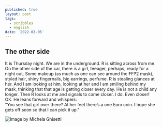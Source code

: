 ```yaml
---
published: true
layout: post
tags:
  - scribbles
  - english
date: '2022-03-05'
---
```

## The other side
It is Thursday night. We are in the underground. R is sitting across from me. On the other side of the car, there is a girl, teeager, perhaps, ready for a night out. Some makeup (as much as one can see around the FFP2 mask), styled hair, shiny fingernails, big earrings, perfume. R is stealing glances at her. And I am looking at him, looking at her and I am smiling behind my mask, thinking that that age is getting closer every day. He is not a child any longer. Then R looks at me and signals to come closer. I do. Even closer! OK. He leans forward and whispers:  
"You see that girl over there? At her feet there’s a one Euro coin. I hope she gets off soon so that I can pick it up."  
  
  
![Image by Michela Ghisetti](https://lh3.googleusercontent.com/eVNqb4NA1t7HfTH9Bl9PEGm8Oq__hc57N8N6drlrd7ptCRjgt1KWfZkT7wJAtSCP_InARaMvEo_4J4UgsNkvQRMz7tRF7zb9eXXZCFWBcPMqENgUlnjFnamzY-djLLdzLKSwe_bO2nz8evwdx-MnOYk-yGXNdDPp28A9KM9gZQKN-Bce1ApDd0hRS-1sFojfh3o_0Pc37ak165r7DmP2p5SI8_FWXzNtXWgiKL3klN7KlsUFS3g47e03z-cl_ljE545aFJf9EiVcSVuqPXGUEUrtyu74TwLBD1bj9hoTy07P_6OcN1Nd27438XtEuKANbuGTq-emdqBalodubd-qYyDtKMJ4PqsP0n7ejaJNxEJLjBNq3RLf-qPiFOPCzXA-LeNa0I3gl7CJPzQ709DS3ucc4vd3Um-9tKPq3QKdeU-ggUiIOqa4zvL_AlXjNOSn7wQzNhWyL18ZGGjq59A1GCF1Lt6tMOjAW-ymzSA3RRNV9hsOpQb5CDlmZ7amqgYh3tKbzQp3d5sAyOYVVvSO8-vIyPCl9rUlMhT4YWjy_BO8GlD8CuvNV17SuuCcgqeGSA7lQ6-gau9khI9dIs5XidUBITHtNkKOJNuaXhZdhsOcsBi8GtlPF-11zIA-tI-gDc0LKI0GCrItqNzXN5qjJxEzmSVR6-kChtyxIN1Ntb500QC9x-lcI0u8JIZFR8XAgyIO9UxARAbzD2v10-j3Aiht=w930-h1240-no?authuser=0)
